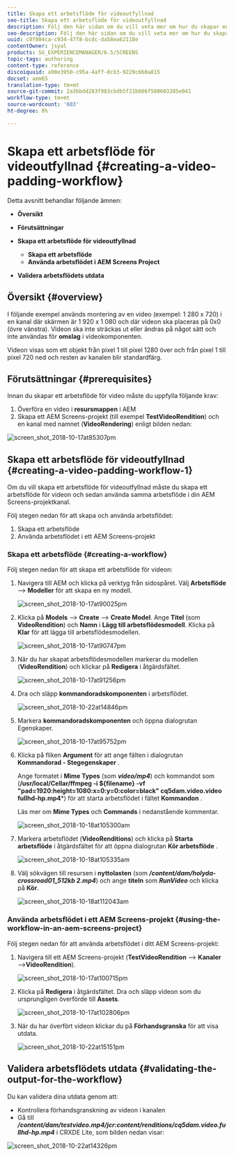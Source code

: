 ```yaml
---
title: Skapa ett arbetsflöde för videoutfyllnad
seo-title: Skapa ett arbetsflöde för videoutfyllnad
description: Följ den här sidan om du vill veta mer om hur du skapar en videoutfyllnad i arbetsflödet för dina resurser.
seo-description: Följ den här sidan om du vill veta mer om hur du skapar en videoutfyllnad i arbetsflödet för dina resurser.
uuid: c0f004ca-c934-47f8-bcdc-da58ea62118e
contentOwner: jsyal
products: SG_EXPERIENCEMANAGER/6.5/SCREENS
topic-tags: authoring
content-type: reference
discoiquuid: a90e3950-c95a-4aff-8cb3-9229c660a815
docset: aem65
translation-type: tm+mt
source-git-commit: 2a3bbdd283f983cbdb5f21b606f508603385e041
workflow-type: tm+mt
source-wordcount: '603'
ht-degree: 0%

---
```



# Skapa ett arbetsflöde för videoutfyllnad {#creating-a-video-padding-workflow}

Detta avsnitt behandlar följande ämnen:

* **Översikt**
* **Förutsättningar**
* **Skapa ett arbetsflöde för videoutfyllnad**
   * **Skapa ett arbetsflöde**
   * **Använda arbetsflödet i AEM Screens Project**

* **Validera arbetsflödets utdata**

## Översikt {#overview}

I följande exempel används montering av en video (exempel: 1 280 x 720) i en kanal där skärmen är 1 920 x 1 080 och där videon ska placeras på 0x0 (övre vänstra). Videon ska inte sträckas ut eller ändras på något sätt och inte användas för **omslag** i videokomponenten.

Videon visas som ett objekt från pixel 1 till pixel 1280 över och från pixel 1 till pixel 720 ned och resten av kanalen blir standardfärg.

## Förutsättningar {#prerequisites}

Innan du skapar ett arbetsflöde för video måste du uppfylla följande krav:

1. Överföra en video i **resursmappen** i AEM
1. Skapa ett AEM Screens-projekt (till exempel **TestVideoRendition**) och en kanal med namnet (**VideoRendering**) enligt bilden nedan:

![screen_shot_2018-10-17at85307pm](assets/screen_shot_2018-10-17at85307pm.png)

## Skapa ett arbetsflöde för videoutfyllnad {#creating-a-video-padding-workflow-1}

Om du vill skapa ett arbetsflöde för videoutfyllnad måste du skapa ett arbetsflöde för videon och sedan använda samma arbetsflöde i din AEM Screens-projektkanal.

Följ stegen nedan för att skapa och använda arbetsflödet:

1. Skapa ett arbetsflöde
1. Använda arbetsflödet i ett AEM Screens-projekt

### Skapa ett arbetsflöde {#creating-a-workflow}

Följ stegen nedan för att skapa ett arbetsflöde för videon:

1. Navigera till AEM och klicka på verktyg från sidospåret. Välj **Arbetsflöde** —> **Modeller** för att skapa en ny modell.

   ![screen_shot_2018-10-17at90025pm](assets/screen_shot_2018-10-17at90025pm.png)

1. Klicka på **Models** —> **Create** —> **Create Model**. Ange **Titel** (som **VideoRendition**) och **Namn** i **Lägg till arbetsflödesmodell**. Klicka på **Klar** för att lägga till arbetsflödesmodellen.

   ![screen_shot_2018-10-17at90747pm](assets/screen_shot_2018-10-17at90747pm.png)

1. När du har skapat arbetsflödesmodellen markerar du modellen (**VideoRendition**) och klickar på **Redigera** i åtgärdsfältet.

   ![screen_shot_2018-10-17at91256pm](assets/screen_shot_2018-10-17at91256pm.png)

1. Dra och släpp **kommandoradskomponenten** i arbetsflödet.

   ![screen_shot_2018-10-22at14846pm](assets/screen_shot_2018-10-22at14846pm.png)

1. Markera **kommandoradskomponenten** och öppna dialogrutan Egenskaper.

   ![screen_shot_2018-10-17at95752pm](assets/screen_shot_2018-10-17at95752pm.png)

1. Klicka på fliken **Argument** för att ange fälten i dialogrutan **Kommandorad - Stegegenskaper** .

   Ange formatet i **Mime Types** (som ***video/mp4***) och kommandot som (**/usr/local/Cellar/ffmpeg -i ${filename} -vf &quot;pad=1920:height=1080:x=0:y=0:color=black&quot; cq5dam.video.video fullhd-hp.mp4***) för att starta arbetsflödet i fältet **Kommandon** .

   Läs mer om **Mime Types** och **Commands** i nedanstående kommentar.

   ![screen_shot_2018-10-18at105300am](assets/screen_shot_2018-10-18at105300am.png)

1. Markera arbetsflödet (**VideoRenditions**) och klicka på **Starta arbetsflöde** i åtgärdsfältet för att öppna dialogrutan **Kör arbetsflöde** .

   ![screen_shot_2018-10-18at105335am](assets/screen_shot_2018-10-18at105335am.png)

1. Välj sökvägen till resursen i **nyttolasten** (som ***/content/dam/holyda-crossroad01_512kb 2.mp4***) och ange **titeln** som ***RunVideo*** och klicka på **Kör**.

   ![screen_shot_2018-10-18at112043am](assets/screen_shot_2018-10-18at112043am.png)

### Använda arbetsflödet i ett AEM Screens-projekt {#using-the-workflow-in-an-aem-screens-project}

Följ stegen nedan för att använda arbetsflödet i ditt AEM Screens-projekt:

1. Navigera till ett AEM Screens-projekt (**TestVideoRendition** —> **Kanaler** —>**VideoRendition**).

   ![screen_shot_2018-10-17at100715pm](assets/screen_shot_2018-10-17at100715pm.png)

1. Klicka på **Redigera** i åtgärdsfältet. Dra och släpp videon som du ursprungligen överförde till **Assets**.

   ![screen_shot_2018-10-17at102806pm](assets/screen_shot_2018-10-17at102806pm.png)

1. När du har överfört videon klickar du på **Förhandsgranska** för att visa utdata.

   ![screen_shot_2018-10-22at15151pm](assets/screen_shot_2018-10-22at15151pm.png)

## Validera arbetsflödets utdata {#validating-the-output-for-the-workflow}

Du kan validera dina utdata genom att:

* Kontrollera förhandsgranskning av videon i kanalen
* Gå till ***/content/dam/testvideo.mp4/jcr:content/renditions/cq5dam.video.fullhd-hp.mp4*** i CRXDE Lite, som bilden nedan visar:

![screen_shot_2018-10-22at14326pm](assets/screen_shot_2018-10-22at14326pm.png)

